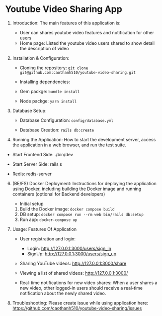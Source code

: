 # Youtube Video Sharing App

1. Introduction: The main features of this application is:

   - User can shares youtube video features and notification for other users
   - Home page: Listed the youtube video users shared to show detail the description of video

2. Installation & Configuration:

   - Cloning the repository: `git clone git@github.com:caothanh510/youtube-video-sharing.git`

   - Installing dependencies:
   - Gem packge: `bundle install`
   - Node packge: `yarn install`

3. Database Setup:

   - Database Configuration: `config/database.yml`

   - Database Creation: `rails db:create`

4. Running the Application: How to start the development server, access the application in a web browser, and run the test suite.

- Start Frontend Side: ./bin/dev

- Start Server Side: rails s

- Redis: redis-server

6. (BE/FS) Docker Deployment: Instructions for deploying the application using Docker, including building the Docker image and running containers (optional for Backend developers)

   - Initial setup

   1. Build the Docker image: `docker compose build`
   2. DB setup: `docker compose run --rm web bin/rails db:setup`
   3. Run app: `docker-compose up`

7. Usage: Features Of Application

   - User registration and login:

     - Login: http://127.0.0.1:3000/users/sign_in
     - SignUp: http://127.0.0.1:3000/users/sign_up

   - Sharing YouTube videos: http://127.0.0.1:3000/share

   - Viewing a list of shared videos: http://127.0.0.1:3000/

   - Real-time notifications for new video shares: When a user shares a new video, other logged-in users should receive a real-time notification about the newly shared video.

8. Troubleshooting: Please create issue while using application here: https://github.com/caothanh510/youtube-video-sharing/issues
